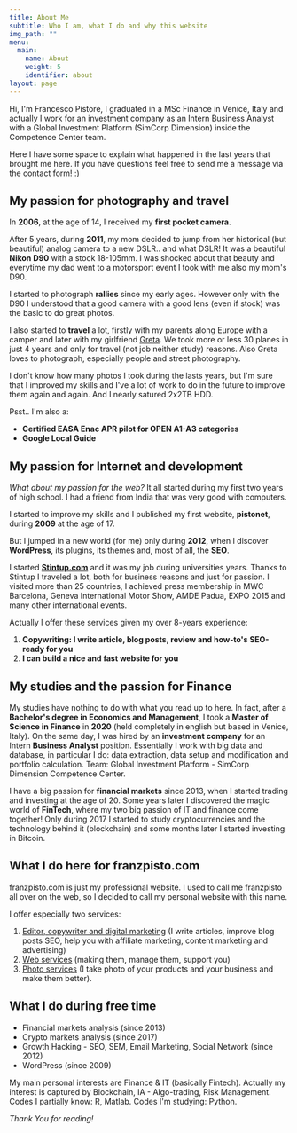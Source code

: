 ```yaml
---
title: About Me
subtitle: Who I am, what I do and why this website
img_path: ""
menu:
  main:
    name: About
    weight: 5
    identifier: about
layout: page
---
```

Hi, I'm Francesco Pistore, I graduated in a MSc Finance in Venice, Italy and actually I work for an investment company as an Intern Business Analyst with a Global Investment Platform (SimCorp Dimension) inside the Competence Center team.

Here I have some space to explain what happened in the last years that brought me here. If you have questions feel free to send me a message via the contact form! :)

## My passion for photography and travel

In **2006**, at the age of 14, I received my **first pocket camera**.

After 5 years, during **2011**, my mom decided to jump from her historical (but beautiful) analog camera to a new DSLR.. and what DSLR! It was a beautiful **Nikon D90** with a stock 18-105mm. I was shocked about that beauty and everytime my dad went to a motorsport event I took with me also my mom's D90.

I started to photograph **rallies** since my early ages. However only with the D90 I understood that a good camera with a good lens (even if stock) was the basic to do great photos.

I also started to **travel** a lot, firstly with my parents along Europe with a camper and later with my girlfriend [Greta](https://gretaas.im/). We took more or less 30 planes in just 4 years and only for travel (not job neither study) reasons. Also Greta loves to photograph, especially people and street photography.

I don't know how many photos I took during the lasts years, but I'm sure that I improved my skills and I've a lot of work to do in the future to improve them again and again. And I nearly satured 2x2TB HDD.

Psst.. I'm also a:

* **Certified EASA Enac APR pilot for OPEN A1-A3 categories**
* **Google Local Guide**

## My passion for Internet and development

*What about my passion for the web?* It all started during my first two years of high school. I had a friend from India that was very good with computers.

I started to improve my skills and I published my first website, **pistonet**, during **2009** at the age of 17.

But I jumped in a new world (for me) only during **2012**, when I discover **WordPress**, its plugins, its themes and, most of all, the **SEO**.

I started **[Stintup.com](https://www.stintup.com/)** and it was my job during universities years. Thanks to Stintup I traveled a lot, both for business reasons and just for passion. I visited more than 25 countries, I achieved press membership in MWC Barcelona, Geneva International Motor Show, AMDE Padua, EXPO 2015 and many other international events.

Actually I offer these services given my over 8-years experience:

1. **Copywriting: I write article, blog posts, review and how-to's SEO-ready for you**
2. **I can build a nice and fast website for you**

## My studies and the passion for Finance

My studies have nothing to do with what you read up to here. In fact, after a **Bachelor's degree in Economics and Management**, I took a **Master of Science in Finance** in **2020** (held completely in english but based in Venice, Italy). On the same day, I was hired by an **investment company** for an Intern **Business Analyst** position. Essentially I work with big data and database, in particular I do: data extraction, data setup and modification and portfolio calculation. Team: Global Investment Platform - SimCorp Dimension Competence Center.

I have a big passion for **financial markets** since 2013, when I started trading and investing at the age of 20. Some years later I discovered the magic world of **FinTech**, where my two big passion of IT and finance come together! Only during 2017 I started to study cryptocurrencies and the technology behind it (blockchain) and some months later I started investing in Bitcoin.

## What I do here for franzpisto.com

franzpisto.com is just my professional website. I used to call me franzpisto all over on the web, so I decided to call my personal website with this name.

I offer especially two services:

1. [Editor, copywriter and digital marketing](https://franzpisto.com/editor-services/) (I write articles, improve blog posts SEO, help you with affiliate marketing, content marketing and advertising)
2. [Web services](https://franzpisto.com/web-services/) (making them, manage them, support you)
3. [Photo services](https://franzpisto.com/photo-services/) (I take photo of your products and your business and make them better).

## What I do during free time

* Financial markets analysis (since 2013)
* Crypto markets analysis (since 2017)
* Growth Hacking - SEO, SEM, Email Marketing, Social Network (since 2012)
* WordPress (since 2009)

My main personal interests are Finance & IT (basically Fintech). Actually my interest is captured by Blockchain, IA - Algo-trading, Risk Management. Codes I partially know: R, Matlab. Codes I'm studying: Python.

*Thank You for reading!*